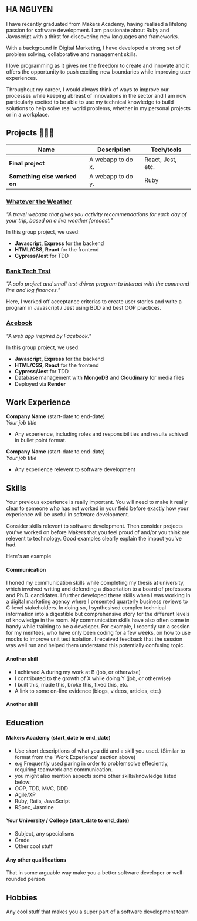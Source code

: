 ## HA NGUYEN

I have recently graduated from Makers Academy, having realised a lifelong passion for software development. I am passionate about Ruby and Javascript with a thirst for discovering new languages and frameworks.

With a background in Digital Marketing, I have developed a strong set of problem solving, collaborative and management skills.

I love programming as it gives me the freedom to create and innovate and it offers the opportunity to push exciting new boundaries while improving user experiences.

Throughout my career, I would always think of ways to improve our processes while keeping abreast of innovations in the sector and I am now particularly excited to be able to use my technical knowledge to build solutions to help solve real world problems, whether in my personal projects or in a workplace.

## Projects 👨🏻‍💻

| Name                         | Description       | Tech/tools        |
| ---------------------------- | ----------------- | ----------------- |
| **Final project**            | A webapp to do x. | React, Jest, etc. |
| **Something else worked on** | A webapp to do y. | Ruby              |

### [Whatever the Weather](https://github.com/hanguyen21/Whatever-the-Weather)
_"A travel webapp that gives you activity recommendations for each day of your trip, based on a live weather forecast."_

In this group project, we used:
- **Javascript, Express** for the backend
- **HTML/CSS, React** for the frontend
- **Cypress/Jest** for TDD

### [Bank Tech Test](https://github.com/hanguyen21/Bank-tech-test)
_"A solo project and small test-driven program to interact with the command line and log finances."_

Here, I worked off acceptance criterias to create user stories and write a program in Javascript / Jest using BDD and best OOP practices.
### [Acebook](https://github.com/hanguyen21/acebook-airbenders)
_"A web app inspired by Facebook."_

In this group project, we used:
- **Javascript, Express** for the backend
- **HTML/CSS, React** for the frontend
- **Cypress/Jest** for TDD
- Database management with **MongoDB** and **Cloudinary** for media files
- Deployed via **Render**
## Work Experience

**Company Name** (start-date to end-date)  
_Your job title_

- Any experience, including roles and responsibilities and results achived in bullet point format.

**Company Name** (start-date to end-date)  
_Your job title_

- Any experience relevent to software development

## Skills

Your previous experience is really important. You will need to make it really clear to someone who has not worked in your field before exactly how your experience will be useful in software development.

Consider skills relevent to software development. Then consider projects you've worked on before Makers that you feel proud of and/or you think are relevent to technology. Good examples clearly explain the impact you've had. 


Here's an example

#### Communication
I honed my communication skills while completing my thesis at university, which involved writing and defending a dissertation to a board of professors and Ph.D. candidates. I further developed these skills when I was working in a digital marketing agency where I presented quarterly business reviews to C-level stakeholders. In doing so, I synthesised complex technical information into a digestible but comprehensive story for the different levels of knowledge in the room. My communication skills have also often come in handy while training to be a developer. For example, I recently ran a session for my mentees, who have only been coding for a few weeks, on how to use mocks to improve unit test isolation. I received feedback that the session was well run and helped them understand this potentially confusing topic.

#### Another skill

- I achieved A during my work at B (job, or otherwise)
- I contributed to the growth of X while doing Y (job, or otherwise)
- I built this, made this, broke this, fixed this, etc.
- A link to some on-line evidence (blogs, videos, articles, etc.)

#### Another skill


## Education

#### Makers Academy (start_date to end_date)
- Use short descriptions of what you did and a skill you used. (Similar to format from the 'Work Experience' section above)
- e.g Frequently used paring in order to problemsolve effeciently, requiring teamwork and communication.
- you might also mention aspects some other skills/knowledge listed below: 
- OOP, TDD, MVC, DDD
- Agile/XP
- Ruby, Rails, JavaScript
- RSpec, Jasmine

#### Your University / College (start_date to end_date)

- Subject, any specialisms
- Grade
- Other cool stuff

#### Any other qualifications

That in some arguable way make you a better software developer or well-rounded person

## Hobbies

Any cool stuff that makes you a super part of a software development team
